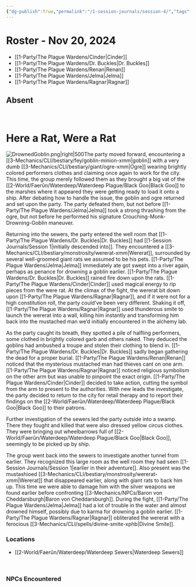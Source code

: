 ```yaml
---
{"dg-publish":true,"permalink":"/1-session-journals/session-4/","tags":["journal"],"created":"2025-02-23T00:03:02.875-05:00","updated":"2025-02-25T13:11:09.553-05:00"}
---
```


# Roster - Nov 20, 2024



- [[1-Party/The Plague Wardens/Cinder\|Cinder]]
- [[1-Party/The Plague Wardens/Dr. Buckles\|Dr. Buckles]]
- [[1-Party/The Plague Wardens/Renan\|Renan]]
- [[1-Party/The Plague Wardens/Jelma\|Jelma]]
- [[1-Party/The Plague Wardens/Ragnar\|Ragnar]]

## Absent
<br>

# Here a Rat, Were a Rat


![DrownedGoblin.png|right|500](/img/user/z_Assets/DrownedGoblin.png)The party moved forward, encountering a [[3-Mechanics/CLI/bestiary/fey/goblin-minion-xmm\|goblin]] with a very dumb [[3-Mechanics/CLI/bestiary/giant/ogre-xmm\|Ogre]] wearing brightly colored performers clothes and claiming once again to work for the city.  This time, the group merely followed them as they brought a big vat of the [[2-World/Faerûn/Waterdeep/Waterdeep Plague/Black Goo\|Black Goo]] to the marshes where it appeared they were getting ready to load it onto a ship.  After debating how to handle the issue, the goblin and ogre returned and set upon the party.  The party defeated them, but not before [[1-Party/The Plague Wardens/Jelma\|Jelma]] took a strong thrashing from the ogre, but not before he performed his signature Crouching-Monk-Drowning-Goblin maneuver. 

Returning into the sewers, the party entered the well room that [[1-Party/The Plague Wardens/Dr. Buckles\|Dr. Buckles]] had [[1-Session Journals/Session 1\|initially descended into]].  They encountered a [[3-Mechanics/CLI/bestiary/monstrosity/wererat-xmm\|Wererat]], surrounded by several well-groomed giant rats we assumed to be his pets.  [[1-Party/The Plague Wardens/Jelma\|Jelma]] immediately ate got swept into a river again, perhaps as penance for drowning a goblin earlier. [[1-Party/The Plague Wardens/Dr. Buckles\|Dr. Buckles]] rained fire down upon the rats.  [[1-Party/The Plague Wardens/Cinder\|Cinder]] used magical energy to rip pieces from the were rat.  At the climax of the fight, the wererat bit down upon [[1-Party/The Plague Wardens/Ragnar\|Ragnar]], and if it were not for a high constitution roll, the party could’ve been very different.  Shaking it off, [[1-Party/The Plague Wardens/Ragnar\|Ragnar]] used thunderous smite to launch the wererat into a wall, killing him instantly and transforming him back into the mustached man we’d initially encountered in the alchemy lab.

As the party caught its breath, they spotted a pile of halfling performers, some clothed in brightly colored garb and others naked.  They deduced the goblins had ambushed a troupe and stolen their clothing to blend in.  [[1-Party/The Plague Wardens/Dr. Buckles\|Dr. Buckles]] sadly began gathering the dead for a proper burial. [[1-Party/The Plague Wardens/Renan\|Renan]] noticed that the mysterious mustached man had thieves cant on one arm.  [[1-Party/The Plague Wardens/Ragnar\|Ragnar]] noticed religious symbolism on the other arm but was unable to pinpoint the exact origin.  [[1-Party/The Plague Wardens/Cinder\|Cinder]] decided to take action, cutting the symbol from the arm to present to the authorities. With new leads the investigate, the party decided to return to the city for retail therapy and to report their findings on the [[2-World/Faerûn/Waterdeep/Waterdeep Plague/Black Goo\|Black Goo]] to their patrons.

Further investigation of the sewers led the party outside into a swamp. There they fought and killed that were also dressed yellow circus clothes. They were bringing out wheelbarrows full of [[2-World/Faerûn/Waterdeep/Waterdeep Plague/Black Goo\|Black Goo]], seemingly to be picked up by ship.

The group went back into the sewers to investigate another tunnel from earlier. They recognized this large room as the well room they had seen [[1-Session Journals/Session 1\|earlier in their adventure]]. Also present was the mustashioed  [[3-Mechanics/CLI/bestiary/monstrosity/wererat-xmm\|Wererat]] that disappeared earlier, along with giant rats to back him up. This time we were able to damage him with the silver weapons we found earlier before confronting [[3-Mechanics/NPCs/Baron von Cheddarsburgh\|Baron von Cheddarsburgh]]. During the fight, [[1-Party/The Plague Wardens/Jelma\|Jelma]] had a lot of trouble in the water and almost drowned himself, possibly due to karma for drowning a goblin earlier. [[1-Party/The Plague Wardens/Ragnar\|Ragnar]] obliterated the wererat with a ferocious [[3-Mechanics/CLI/spells/divine-smite-xphb\|Divine Smite]].


### Locations

- [[2-World/Faerûn/Waterdeep/Waterdeep Sewers\|Waterdeep Sewers]]
<br>

### NPCs Encountered



